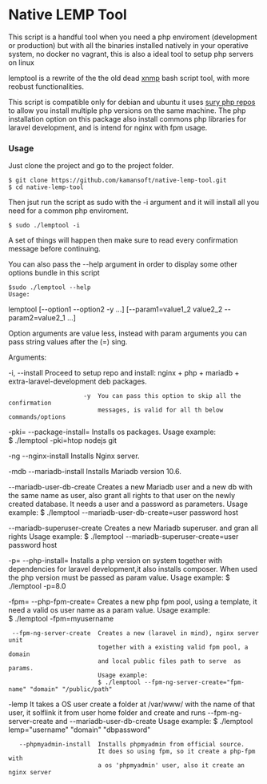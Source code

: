 # Native LEMP Tool

This script is a handful tool when you need a php enviroment (development or production) but with all the binaries installed natively in your operative system, no docker no vagrant, this is also a ideal tool to setup php servers on linux

lemptool is a rewrite of the the old dead [xnmp](https://github.com/lemyskaman/xnmp) bash script tool, with more reobust functionalities.

This script is compatible only for debian and ubuntu it uses [sury php repos](https://deb.sury.org/) to allow you install multiple php versions on the same machine. The php installation option on this package also install commons php libraries for laravel development, and is intend for nginx with fpm usage.


### Usage

Just clone the project and go to the project folder.
   
    $ git clone https://github.com/kamansoft/native-lemp-tool.git 
    $ cd native-lemp-tool

Then jsut run the script as sudo with the -i argument  and it will install all you need for a common php enviroment.

    $ sudo ./lemptool -i

A set of things will happen then make sure to read every confirmation message before continuing.

You can also pass the --help argument in order to display some other options bundle in this script

    $sudo ./lemptool --help
    Usage:

lemptool [--option1 --option2 -y ...] [--param1=value1_2 value2_2 --param2=value2_1  ...]

Option arguments are value less, instead with param arguments you can pass
string values after the (=) sing.

Arguments:

 -i,              --install  Proceed to setup repo and install:
                             nginx + php + mariadb + extra-laravel-development
                             deb packages. 

                         -y  You can pass this option to skip all the confirmation
                             messages, is valid for all th below commands/options
 -pki=   --package-install=  Installs os packages.
                             Usage example:  
                                 $ ./lemptool -pki=htop nodejs git

 -ng        --nginx-install  Installs Nginx server.

 -mdb     --mariadb-install  Installs Mariadb version 10.6.

   --mariadb-user-db-create  Creates a new Mariadb user and a new db with the same
                             name as user, also grant all rights to that user on
                             the newly created database.
                             It needs a user and a password as parameters.
                             Usage example:
                              $ ./lemptool --mariadb-user-db-create=user password host

 --mariadb-superuser-create  Creates a new Mariadb superuser. and gran all rights
                             Usage example:
                              $ ./lemptool --mariadb-superuser-create=user password host

 -p=         --php-install=  Installs a php version on system together with 
                             dependencies for laravel development,it also
                             installs composer.
                             When used the php version must be passed
                             as param value.
                             Usage example:
                                 $ ./lemptool -p=8.0

 -fpm=    --php-fpm-create=  Creates a new php fpm pool, using a template,
                             it need a valid os user name as a param value.
                             Usage example:  
                                 $ ./lemptool -fpm=myusername

     --fpm-ng-server-create  Creates a new (laravel in mind), nginx server unit
                             together with a existing valid fpm pool, a domain
                             and local public files path to serve  as params.
                             Usage example:
                             $ ./lemptool --fpm-ng-server-create="fpm-name" "domain" "/public/path"

 -lemp                       It takes a  OS user create a folder at /var/www/ with the name of 
                             that user, it solflink it from user home folder and create and
                             runs  --fpm-ng-server-create and --mariadb-user-db-create
                             Usage example:
                             $ ./lemptool lemp="username" "domain" "dbpassword"

       --phpmyadmin-install  Installs phpmyadmin from official source.
                             It does so using fpm, so it create a php-fpm with
                             a os 'phpmyadmin' user, also it create an nginx server



